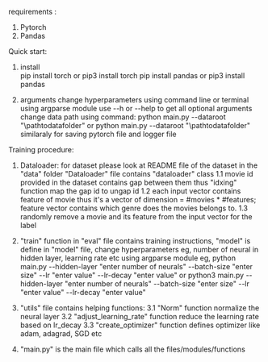requirements :
1. Pytorch
2. Pandas 

Quick start:

1. install	
	pip install torch or pip3 install torch
	pip install pandas or pip3 install pandas 

2. arguments
	change hyperparameters using command line or terminal using argparse module 
	use --h or --help to get all optional arguments
	change data path using command:
		python main.py --dataroot "\pathtodatafolder" or python main.py --dataroot "\pathtodatafolder"
	similaraly for saving pytorch file and logger file

Training procedure:

1. Dataloader:
	for dataset please look at README file of the dataset in the "data" folder
	"Dataloader" file contains "dataloader" class
	1.1 movie id provided in the dataset contains gap between them thus "idxing" function map the gap id to ungap id 
	1.2 each input vector contains feature of movie thus it's a vector of dimension = #movies * #features; feature vector contains which genre does the movies belongs to.
	1.3 randomly remove a movie and its feature from the input vector for the label

2. "train" function in "eval" file contains training instructions, "model" is define in "model" file, change hyperparameters eg, number of neural in hidden layer, learning rate etc using argparse module eg, 
	python main.py --hidden-layer "enter number of neurals" --batch-size "enter size" --lr "enter value" --lr-decay "enter value" or python3 main.py --hidden-layer "enter number of neurals" --batch-size "enter size" --lr "enter value" --lr-decay "enter value"

3. "utils" file contains helping functions:
	3.1 "Norm" function normalize the neural layer 
	3.2 "adjust_learning_rate" function reduce the learning rate based on lr_decay
	3.3 "create_optimizer" function defines optimizer like adam, adagrad, SGD etc

4. "main.py" is the main file which calls all the files/modules/functions 
